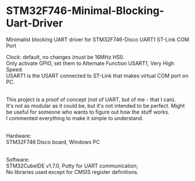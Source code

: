 # STM32F746-Minimal-Blocking-Uart-Driver
Minimalist blocking UART driver for STM32F746-Disco UART1 ST-Link COM Port

Clock: default, no changes (must be 16MHz HSI).<br>
Only activate GPIO, set them to Alternate Function USART1, Very High Speed.<br>
USART1 is the USART connected to ST-Link that makes virtual COM port on PC.<br><br>

This project is a proof of concept (not of UART, but of me - that I can).<br>
It's not as modular as it could be, but it's not intended to be perfect. Might be useful for someone who wants to figure out how the stuff works.<br>
I commented everything to make it simple to understand.<br><br>

Hardware:<br>
STM32F746 Disco board, Windows PC <br><br>

Software:<br>
STM32CubeIDE v1.7.0, Putty for UART communication;<br>
No libraries used except for CMSIS register definitions.
